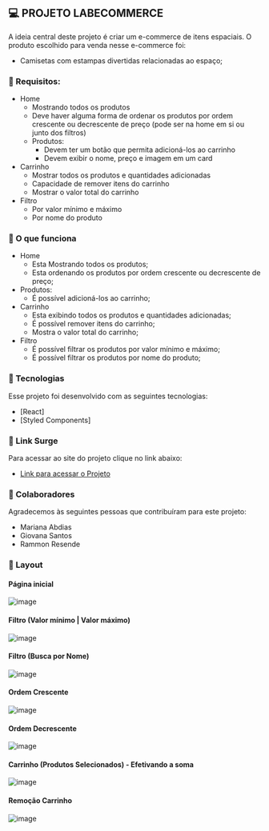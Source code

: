 ## 💻 PROJETO LABECOMMERCE
A ideia central deste projeto é criar um e-commerce de itens espaciais.
O produto escolhido para venda nesse e-commerce foi: 
- Camisetas com estampas divertidas relacionadas ao espaço;

### 🎯 Requisitos:
- Home
    - Mostrando todos os produtos
    - Deve haver alguma forma de ordenar os produtos por ordem crescente ou decrescente de preço (pode ser na home em si ou junto dos filtros)
    - Produtos:
        - Devem ter um botão que permita adicioná-los ao carrinho
        - Devem exibir o nome, preço e imagem em um card
- Carrinho
    - Mostrar todos os produtos e quantidades adicionadas
    - Capacidade de remover itens do carrinho
    - Mostrar o valor total do carrinho
- Filtro
    - Por valor mínimo e máximo
    - Por nome do produto


### 📝 O que funciona
- Home
    - Esta Mostrando todos os produtos;
    - Esta ordenando os produtos por ordem crescente ou decrescente de preço;
- Produtos:
     - É possível adicioná-los ao carrinho;
- Carrinho
    - Esta exibindo todos os produtos e quantidades adicionadas;
    - É possível remover itens do carrinho;
    - Mostra o valor total do carrinho;
- Filtro
    - É possível filtrar os produtos por valor mínimo e máximo;
    - É possível filtrar os produtos por nome do produto;


### 🧪 Tecnologias
Esse projeto foi desenvolvido com as seguintes tecnologias:
- [React]
- [Styled Components]


### 🚀 Link Surge 
Para acessar ao site do projeto clique no link abaixo:
- [Link para acessar o Projeto](https://impossible-cloth.surge.sh/)


### 🤝 Colaboradores
Agradecemos às seguintes pessoas que contribuíram para este projeto:
- Mariana Abdias
- Giovana Santos
- Rammon Resende


### 🔖 Layout
#### Página inicial
![image](https://user-images.githubusercontent.com/98291335/168392166-012132c4-cdf9-49ea-aacc-e6da6cc0d7fd.png)

#### Filtro (Valor mínimo | Valor máximo)
![image](https://user-images.githubusercontent.com/98291335/168392270-69ee0e68-5b47-47f1-9df6-9b6826a7fb74.png)

#### Filtro (Busca por Nome)
![image](https://user-images.githubusercontent.com/98291335/168392373-cf61d224-e406-4d2d-bf86-68b583edd3f0.png)

#### Ordem Crescente
![image](https://user-images.githubusercontent.com/98291335/168392437-2051afc7-0080-4508-8485-958120ce464e.png)

#### Ordem Decrescente
![image](https://user-images.githubusercontent.com/98291335/168392488-82cb475f-7972-4e73-83a0-e76fe03d8648.png)

#### Carrinho (Produtos Selecionados) - Efetivando a soma
![image](https://user-images.githubusercontent.com/98291335/168392588-ee99dc5e-61c5-4117-8074-fe4aa11e0fdc.png)

#### Remoção Carrinho
![image](https://user-images.githubusercontent.com/98291335/168392629-8c62807a-01f3-4b42-8450-4e7aec3518da.png)



